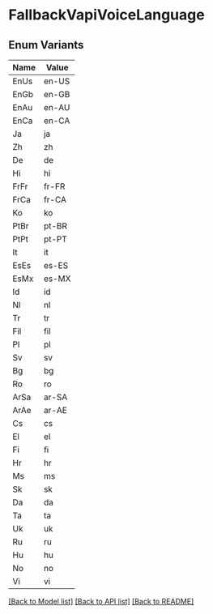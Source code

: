 # FallbackVapiVoiceLanguage

## Enum Variants

| Name | Value |
|---- | -----|
| EnUs | en-US |
| EnGb | en-GB |
| EnAu | en-AU |
| EnCa | en-CA |
| Ja | ja |
| Zh | zh |
| De | de |
| Hi | hi |
| FrFr | fr-FR |
| FrCa | fr-CA |
| Ko | ko |
| PtBr | pt-BR |
| PtPt | pt-PT |
| It | it |
| EsEs | es-ES |
| EsMx | es-MX |
| Id | id |
| Nl | nl |
| Tr | tr |
| Fil | fil |
| Pl | pl |
| Sv | sv |
| Bg | bg |
| Ro | ro |
| ArSa | ar-SA |
| ArAe | ar-AE |
| Cs | cs |
| El | el |
| Fi | fi |
| Hr | hr |
| Ms | ms |
| Sk | sk |
| Da | da |
| Ta | ta |
| Uk | uk |
| Ru | ru |
| Hu | hu |
| No | no |
| Vi | vi |


[[Back to Model list]](../README.md#documentation-for-models) [[Back to API list]](../README.md#documentation-for-api-endpoints) [[Back to README]](../README.md)


